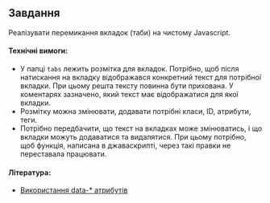 ## Завдання

Реалізувати перемикання вкладок (таби) на чистому Javascript.

#### Технічні вимоги:
- У папці `tabs` лежить розмітка для вкладок. Потрібно, щоб після натискання на вкладку відображався конкретний текст для потрібної вкладки. При цьому решта тексту повинна бути прихована. У коментарях зазначено, який текст має відображатися для якої вкладки.
- Розмітку можна змінювати, додавати потрібні класи, ID, атрибути, теги.
- Потрібно передбачити, що текст на вкладках може змінюватись, і що вкладки можуть додаватися та видалятися. При цьому потрібно, щоб функція, написана в джаваскрипті, через такі правки не переставала працювати.

#### Література:
- [Використання data-* атрибутів](https://developer.mozilla.org/ru/docs/Learn/HTML/Howto/Use_data_attributes)
